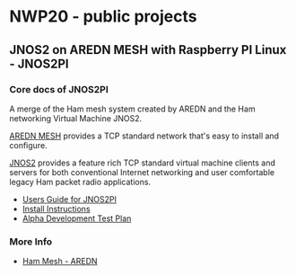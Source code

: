 # NWP20 - public projects

## JNOS2 on AREDN MESH with Raspberry PI Linux - JNOS2PI

### Core docs of JNOS2PI
A merge of the Ham mesh system created by AREDN and the Ham networking Virtual Machine JNOS2.

[AREDN MESH](ardenmesh.org) provides a TCP standard network that's easy to install and configure.

[JNOS2](https://www.langelaar.net/projects/jnos2/) provides a feature rich TCP standard virtual machine clients and servers for both conventional Internet networking and user comfortable legacy Ham packet radio applications.

+ [Users Guide for JNOS2PI](19502_jnos_for_smarties.md)
+ [Install Instructions](19501_jnos_mesh.md)
+ [Alpha Development Test Plan](19503_jnos2pi_alpha.md)

### More Info
+ [Ham Mesh - AREDN](19520_ham_mesh.md)
